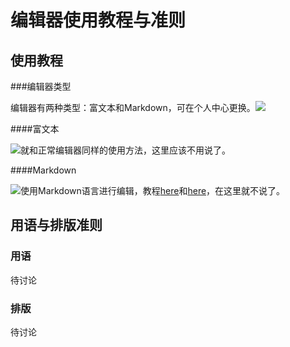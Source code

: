 # 编辑器使用教程与准则

## 使用教程

###编辑器类型

编辑器有两种类型：富文本和Markdown，可在个人中心更换。<img src="http://b.picphotos.baidu.com/album/s%3D1400%3Bq%3D90/sign=4150374e983df8dca23d8b95fd2149fa/d6ca7bcb0a46f21f8f9667eaf1246b600d33aeec.jpg">

####富文本

<img src="http://c.picphotos.baidu.com/album/s%3D1400%3Bq%3D90/sign=1b32dda36759252da717190004ab384a/8694a4c27d1ed21bcc3f115caa6eddc450da3f90.jpg">就和正常编辑器同样的使用方法，这里应该不用说了。

####Markdown

<img src="http://d.picphotos.baidu.com/album/s%3D1400%3Bq%3D90/sign=641777420d46f21fcd345a57c6145011/d000baa1cd11728bf4cdb59bcffcc3cec2fd2ca2.jpg">使用Markdown语言进行编辑，教程<a href="https://github.com/younghz/Markdown/blob/master/README.md">here</a>和<a href="http://www.markdown.cn/">here</a>，在这里就不说了。

## 用语与排版准则

### 用语

待讨论

### 排版

待讨论
